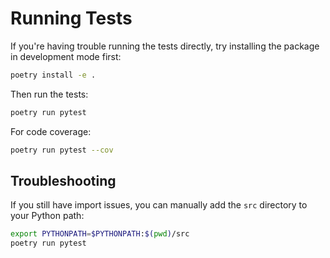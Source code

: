 # Running Tests

If you're having trouble running the tests directly, try installing the package in development mode first:

```bash
poetry install -e .
```

Then run the tests:

```bash
poetry run pytest
```

For code coverage:

```bash
poetry run pytest --cov
```

## Troubleshooting

If you still have import issues, you can manually add the `src` directory to your Python path:

```bash
export PYTHONPATH=$PYTHONPATH:$(pwd)/src
poetry run pytest
```
